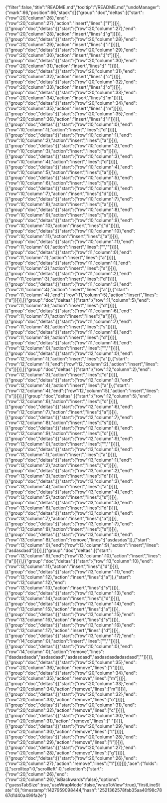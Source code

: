 {"filter":false,"title":"README.md","tooltip":"/README.md","undoManager":{"mark":66,"position":66,"stack":[[{"group":"doc","deltas":[{"start":{"row":20,"column":26},"end":{"row":20,"column":27},"action":"insert","lines":["1"]}]}],[{"group":"doc","deltas":[{"start":{"row":20,"column":27},"end":{"row":20,"column":28},"action":"insert","lines":["g"]}]}],[{"group":"doc","deltas":[{"start":{"row":20,"column":28},"end":{"row":20,"column":29},"action":"insert","lines":["i"]}]}],[{"group":"doc","deltas":[{"start":{"row":20,"column":29},"end":{"row":20,"column":30},"action":"insert","lines":["t"]}]}],[{"group":"doc","deltas":[{"start":{"row":20,"column":30},"end":{"row":20,"column":31},"action":"insert","lines":[" "]}]}],[{"group":"doc","deltas":[{"start":{"row":20,"column":31},"end":{"row":20,"column":32},"action":"insert","lines":["c"]}]}],[{"group":"doc","deltas":[{"start":{"row":20,"column":32},"end":{"row":20,"column":33},"action":"insert","lines":["o"]}]}],[{"group":"doc","deltas":[{"start":{"row":20,"column":33},"end":{"row":20,"column":34},"action":"insert","lines":["m"]}]}],[{"group":"doc","deltas":[{"start":{"row":20,"column":34},"end":{"row":20,"column":35},"action":"insert","lines":["m"]}]}],[{"group":"doc","deltas":[{"start":{"row":20,"column":35},"end":{"row":20,"column":36},"action":"insert","lines":["i"]}]}],[{"group":"doc","deltas":[{"start":{"row":10,"column":0},"end":{"row":10,"column":1},"action":"insert","lines":["d"]}]}],[{"group":"doc","deltas":[{"start":{"row":10,"column":1},"end":{"row":10,"column":2},"action":"insert","lines":["a"]}]}],[{"group":"doc","deltas":[{"start":{"row":10,"column":2},"end":{"row":10,"column":3},"action":"insert","lines":["s"]}]}],[{"group":"doc","deltas":[{"start":{"row":10,"column":3},"end":{"row":10,"column":4},"action":"insert","lines":["d"]}]}],[{"group":"doc","deltas":[{"start":{"row":10,"column":4},"end":{"row":10,"column":5},"action":"insert","lines":["a"]}]}],[{"group":"doc","deltas":[{"start":{"row":10,"column":5},"end":{"row":10,"column":6},"action":"insert","lines":["s"]}]}],[{"group":"doc","deltas":[{"start":{"row":10,"column":6},"end":{"row":10,"column":7},"action":"insert","lines":["d"]}]}],[{"group":"doc","deltas":[{"start":{"row":10,"column":7},"end":{"row":10,"column":8},"action":"insert","lines":["a"]}]}],[{"group":"doc","deltas":[{"start":{"row":10,"column":8},"end":{"row":10,"column":9},"action":"insert","lines":["s"]}]}],[{"group":"doc","deltas":[{"start":{"row":10,"column":9},"end":{"row":10,"column":10},"action":"insert","lines":["d"]}]}],[{"group":"doc","deltas":[{"start":{"row":10,"column":10},"end":{"row":10,"column":11},"action":"insert","lines":["a"]}]}],[{"group":"doc","deltas":[{"start":{"row":10,"column":11},"end":{"row":11,"column":0},"action":"insert","lines":["",""]}]}],[{"group":"doc","deltas":[{"start":{"row":11,"column":0},"end":{"row":11,"column":1},"action":"insert","lines":["a"]}]}],[{"group":"doc","deltas":[{"start":{"row":11,"column":1},"end":{"row":11,"column":2},"action":"insert","lines":["s"]}]}],[{"group":"doc","deltas":[{"start":{"row":11,"column":2},"end":{"row":11,"column":3},"action":"insert","lines":["d"]}]}],[{"group":"doc","deltas":[{"start":{"row":11,"column":3},"end":{"row":11,"column":4},"action":"insert","lines":["a"]},{"start":{"row":11,"column":4},"end":{"row":11,"column":5},"action":"insert","lines":["s"]}]}],[{"group":"doc","deltas":[{"start":{"row":11,"column":5},"end":{"row":11,"column":6},"action":"insert","lines":["d"]}]}],[{"group":"doc","deltas":[{"start":{"row":11,"column":6},"end":{"row":11,"column":7},"action":"insert","lines":["a"]}]}],[{"group":"doc","deltas":[{"start":{"row":11,"column":7},"end":{"row":11,"column":8},"action":"insert","lines":["s"]}]}],[{"group":"doc","deltas":[{"start":{"row":11,"column":8},"end":{"row":11,"column":9},"action":"insert","lines":["d"]}]}],[{"group":"doc","deltas":[{"start":{"row":11,"column":9},"end":{"row":12,"column":0},"action":"insert","lines":["",""]}]}],[{"group":"doc","deltas":[{"start":{"row":12,"column":0},"end":{"row":12,"column":1},"action":"insert","lines":["a"]},{"start":{"row":12,"column":1},"end":{"row":12,"column":2},"action":"insert","lines":["s"]}]}],[{"group":"doc","deltas":[{"start":{"row":12,"column":2},"end":{"row":12,"column":3},"action":"insert","lines":["d"]}]}],[{"group":"doc","deltas":[{"start":{"row":12,"column":3},"end":{"row":12,"column":4},"action":"insert","lines":["a"]},{"start":{"row":12,"column":4},"end":{"row":12,"column":5},"action":"insert","lines":["s"]}]}],[{"group":"doc","deltas":[{"start":{"row":12,"column":5},"end":{"row":12,"column":6},"action":"insert","lines":["d"]}]}],[{"group":"doc","deltas":[{"start":{"row":12,"column":6},"end":{"row":12,"column":7},"action":"insert","lines":["a"]}]}],[{"group":"doc","deltas":[{"start":{"row":12,"column":7},"end":{"row":12,"column":8},"action":"insert","lines":["s"]}]}],[{"group":"doc","deltas":[{"start":{"row":12,"column":8},"end":{"row":12,"column":9},"action":"insert","lines":["d"]}]}],[{"group":"doc","deltas":[{"start":{"row":12,"column":9},"end":{"row":13,"column":0},"action":"insert","lines":["",""]}]}],[{"group":"doc","deltas":[{"start":{"row":13,"column":0},"end":{"row":13,"column":1},"action":"insert","lines":["a"]}]}],[{"group":"doc","deltas":[{"start":{"row":13,"column":1},"end":{"row":13,"column":2},"action":"insert","lines":["s"]}]}],[{"group":"doc","deltas":[{"start":{"row":13,"column":2},"end":{"row":13,"column":3},"action":"insert","lines":["d"]}]}],[{"group":"doc","deltas":[{"start":{"row":13,"column":3},"end":{"row":13,"column":4},"action":"insert","lines":["a"]}]}],[{"group":"doc","deltas":[{"start":{"row":13,"column":4},"end":{"row":13,"column":5},"action":"insert","lines":["s"]}]}],[{"group":"doc","deltas":[{"start":{"row":13,"column":5},"end":{"row":13,"column":6},"action":"insert","lines":["d"]}]}],[{"group":"doc","deltas":[{"start":{"row":13,"column":6},"end":{"row":13,"column":7},"action":"insert","lines":["a"]}]}],[{"group":"doc","deltas":[{"start":{"row":13,"column":7},"end":{"row":13,"column":8},"action":"insert","lines":["s"]}]}],[{"group":"doc","deltas":[{"start":{"row":13,"column":0},"end":{"row":13,"column":8},"action":"remove","lines":["asdasdas"]},{"start":{"row":13,"column":0},"end":{"row":13,"column":9},"action":"insert","lines":["asdasdasd"]}]}],[{"group":"doc","deltas":[{"start":{"row":13,"column":9},"end":{"row":13,"column":10},"action":"insert","lines":["a"]}]}],[{"group":"doc","deltas":[{"start":{"row":13,"column":10},"end":{"row":13,"column":11},"action":"insert","lines":["d"]}]}],[{"group":"doc","deltas":[{"start":{"row":13,"column":11},"end":{"row":13,"column":12},"action":"insert","lines":["a"]},{"start":{"row":13,"column":12},"end":{"row":13,"column":13},"action":"insert","lines":["s"]}]}],[{"group":"doc","deltas":[{"start":{"row":13,"column":13},"end":{"row":13,"column":14},"action":"insert","lines":["d"]}]}],[{"group":"doc","deltas":[{"start":{"row":13,"column":14},"end":{"row":13,"column":15},"action":"insert","lines":["a"]}]}],[{"group":"doc","deltas":[{"start":{"row":13,"column":15},"end":{"row":13,"column":16},"action":"insert","lines":["s"]}]}],[{"group":"doc","deltas":[{"start":{"row":13,"column":16},"end":{"row":13,"column":17},"action":"insert","lines":["d"]}]}],[{"group":"doc","deltas":[{"start":{"row":13,"column":17},"end":{"row":14,"column":0},"action":"insert","lines":["",""]}]}],[{"group":"doc","deltas":[{"start":{"row":10,"column":0},"end":{"row":14,"column":0},"action":"remove","lines":["dasdasdasda","asdasdasd","asdasdasd","asdasdasdadasdasd",""]}]}],[{"group":"doc","deltas":[{"start":{"row":20,"column":35},"end":{"row":20,"column":36},"action":"remove","lines":["i"]}]}],[{"group":"doc","deltas":[{"start":{"row":20,"column":34},"end":{"row":20,"column":35},"action":"remove","lines":["m"]}]}],[{"group":"doc","deltas":[{"start":{"row":20,"column":33},"end":{"row":20,"column":34},"action":"remove","lines":["m"]}]}],[{"group":"doc","deltas":[{"start":{"row":20,"column":32},"end":{"row":20,"column":33},"action":"remove","lines":["o"]}]}],[{"group":"doc","deltas":[{"start":{"row":20,"column":31},"end":{"row":20,"column":32},"action":"remove","lines":["c"]}]}],[{"group":"doc","deltas":[{"start":{"row":20,"column":30},"end":{"row":20,"column":31},"action":"remove","lines":[" "]}]}],[{"group":"doc","deltas":[{"start":{"row":20,"column":29},"end":{"row":20,"column":30},"action":"remove","lines":["t"]}]}],[{"group":"doc","deltas":[{"start":{"row":20,"column":28},"end":{"row":20,"column":29},"action":"remove","lines":["i"]}]}],[{"group":"doc","deltas":[{"start":{"row":20,"column":27},"end":{"row":20,"column":28},"action":"remove","lines":["g"]}]}],[{"group":"doc","deltas":[{"start":{"row":20,"column":26},"end":{"row":20,"column":27},"action":"remove","lines":["1"]}]}]]},"ace":{"folds":[],"scrolltop":0,"scrollleft":0,"selection":{"start":{"row":20,"column":26},"end":{"row":20,"column":26},"isBackwards":false},"options":{"guessTabSize":true,"useWrapMode":false,"wrapToView":true},"firstLineState":0},"timestamp":1427959098444,"hash":"2521362578fab35aa40f98c7867d1d40a499fa2e"}